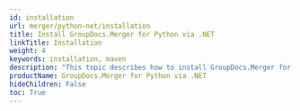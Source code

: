 ```yaml
---
id: installation
url: merger/python-net/installation
title: Install GroupDocs.Merger for Python via .NET
linkTitle: Installation
weight: 4
keywords: installation, maven
description: "This topic describes how to install GroupDocs.Merger for Python."
productName: GroupDocs.Merger for Python via .NET
hideChildren: False
toc: True
---
```


